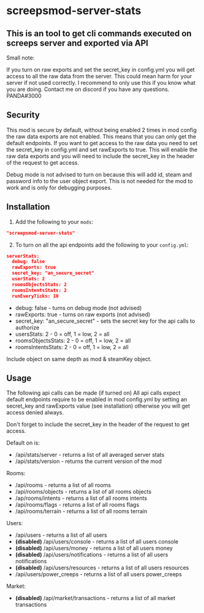 # screepsmod-server-stats

## This is an tool to get cli commands executed on screeps server and exported via API

Small note:

If you turn on raw exports and set the secret_key in config.yml you will get access to all the raw data from the server. This could mean harm for your server if not used correctly. I recommend to only use this if you know what you are doing. Contact me on discord if you have any questions. PANDA#3000

## Security

This mod is secure by default, without being enabled 2 times in mod config the raw data exports are not enabled. This means that you can only get the default endpoints. If you want to get access to the raw data you need to set the secret_key in config.yml and set rawExports to true. This will enable the raw data exports and you will need to include the secret_key in the header of the request to get access.

Debug mode is not advised to turn on because this will add id, steam and password info to the user object export. This is not needed for the mod to work and is only for debugging purposes.

## Installation

1. Add the following to your `mods`:

```json
"screepsmod-server-stats"
```

2. To turn on all the api endpoints add the following to your `config.yml`:

```json
serverStats: 
  debug: false
  rawExports: true
  secret_key: "an_secure_secret"
  userStats: 2
  roomsObjectsStats: 2
  roomsIntentsStats: 2
  runEveryTicks: 10
```

* debug: false - turns on debug mode (not advised)
* rawExports: true - turns on raw exports (not advised)
* secret_key: "an_secure_secret" - sets the secret key for the api calls to authorize
* usersStats: 2 - 0 = off, 1 = low, 2 = all
* roomsObjectsStats: 2 - 0 = off, 1 = low, 2 = all
* roomsIntentsStats: 2 - 0 = off, 1 = low, 2 = all

Include object on same depth as mod & steamKey object.

## Usage

The following api calls can be made (if turned on)
All api calls expect default endpoints require to be enabled in mod config.yml by setting an secret_key and rawExports value (see installation) otherwise you will get access denied always.

Don't forget to include the secret_key in the header of the request to get access.

Default on is:

* /api/stats/server - returns a list of all averaged server stats
* /api/stats/version - returns the current version of the mod

Rooms:

* /api/rooms - returns a list of all rooms
* /api/rooms/objects - returns a list of all rooms objects
* /ap/rooms/intents - returns a list of all rooms intents
* /api/rooms/flags - returns a list of all rooms flags
* /api/rooms/terrain - returns a list of all rooms terrain

Users:

* /api/users - returns a list of all users
* **(disabled)** /api/users/console - returns a list of all users console
* **(disabled)** /api/users/money - returns a list of all users money
* **(disabled)** /api/users/notifications - returns a list of all users notifications
* **(disabled)** /api/users/resources - returns a list of all users resources
* /api/users/power_creeps - returns a list of all users power_creeps

Market:

* **(disabled)** /api/market/transactions - returns a list of all market transactions
